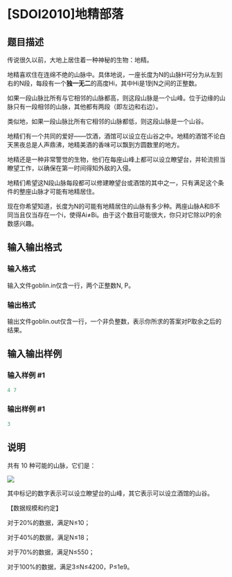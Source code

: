 # [SDOI2010]地精部落

## 题目描述

传说很久以前，大地上居住着一种神秘的生物：地精。

地精喜欢住在连绵不绝的山脉中。具体地说，一座长度为N的山脉H可分为从左到右的N段，每段有一个**独一无二**的高度Hi，其中Hi是1到N之间的正整数。

如果一段山脉比所有与它相邻的山脉都高，则这段山脉是一个山峰。位于边缘的山脉只有一段相邻的山脉，其他都有两段（即左边和右边）。

类似地，如果一段山脉比所有它相邻的山脉都低，则这段山脉是一个山谷。

地精们有一个共同的爱好——饮酒，酒馆可以设立在山谷之中。地精的酒馆不论白天黑夜总是人声鼎沸，地精美酒的香味可以飘到方圆数里的地方。

地精还是一种非常警觉的生物，他们在每座山峰上都可以设立瞭望台，并轮流担当瞭望工作，以确保在第一时间得知外敌的入侵。

地精们希望这N段山脉每段都可以修建瞭望台或酒馆的其中之一，只有满足这个条件的整座山脉才可能有地精居住。

现在你希望知道，长度为N的可能有地精居住的山脉有多少种。两座山脉A和B不同当且仅当存在一个i，使得Ai≠Bi。由于这个数目可能很大，你只对它除以P的余数感兴趣。

## 输入输出格式

### 输入格式

输入文件goblin.in仅含一行，两个正整数N, P。

### 输出格式

输出文件goblin.out仅含一行，一个非负整数，表示你所求的答案对P取余之后的结果。

## 输入输出样例

### 输入样例 #1

```cpp
4 7
```


### 输出样例 #1

```cpp
3
```


## 说明

共有 10 种可能的山脉，它们是：

![](https://cdn.luogu.com.cn/upload/image_hosting/zh1bw5gr.png)

其中标记的数字表示可以设立瞭望台的山峰，其它表示可以设立酒馆的山谷。

【数据规模和约定】

对于20%的数据，满足N≤10；

对于40%的数据，满足N≤18；

对于70%的数据，满足N≤550；

对于100%的数据，满足3≤N≤4200，P≤1e9。

